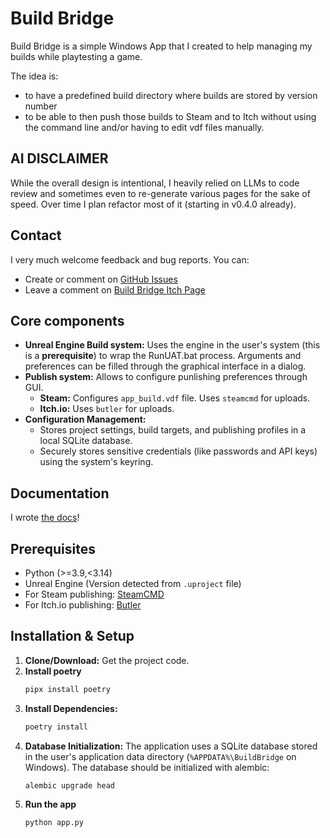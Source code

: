 # Build Bridge

Build Bridge is a simple Windows App that I created to help managing my builds while playtesting a game. 

The idea is:
- to have a predefined build directory where builds are stored by version number
- to be able to then push those builds to Steam and to Itch without using the command line and/or having to edit vdf files manually.

## AI DISCLAIMER

While the overall design is intentional, I heavily relied on LLMs to code review and sometimes even to re-generate various pages for the sake of speed. Over time I plan refactor most of it (starting in v0.4.0 already).

## Contact

I very much welcome feedback and bug reports. You can:
- Create or comment on [GitHub Issues](https://github.com/Collederas/build-bridge/issues)
- Leave a comment on [Build Bridge Itch Page](https://collederas.itch.io/build-bridge)

## Core components

* **Unreal Engine Build system:** Uses the engine in the user's system (this is a **prerequisite**) to wrap the RunUAT.bat process. Arguments and preferences can be filled through the graphical interface in a dialog.
* **Publish system:** Allows to configure punlishing preferences through GUI.
    * **Steam:** Configures `app_build.vdf` file. Uses `steamcmd` for uploads.
    * **Itch.io:** Uses `butler` for uploads.
* **Configuration Management:**
    * Stores project settings, build targets, and publishing profiles in a local SQLite database.
    * Securely stores sensitive credentials (like passwords and API keys) using the system's keyring.

## Documentation

I wrote [the docs](https://collederas.github.io/build-bridge/)!

## Prerequisites

* Python (>=3.9,<3.14)
* Unreal Engine (Version detected from `.uproject` file)
* For Steam publishing: [SteamCMD](https://developer.valvesoftware.com/wiki/SteamCMD#Downloading_SteamCMD)
* For Itch.io publishing: [Butler](https://itchio.itch.io/butler)

## Installation & Setup

1.  **Clone/Download:** Get the project code.
2. **Install poetry**
    ```bash
    pipx install poetry
    ```
2.  **Install Dependencies:**
    ```bash
    poetry install
    ```
3.  **Database Initialization:** The application uses a SQLite database stored in the user's application data directory (`%APPDATA%\BuildBridge` on Windows). The database should be initialized with alembic:
    ```
    alembic upgrade head
    ```
5. **Run the app**
   ```bash
   python app.py
   ```
